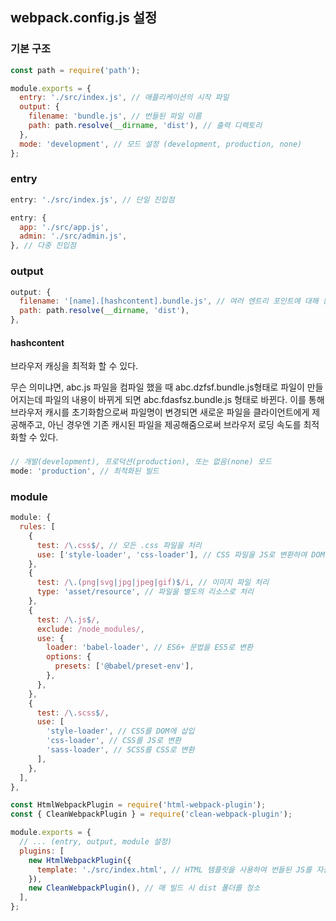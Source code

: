 
## webpack.config.js 설정

### 기본 구조
```js
const path = require('path');

module.exports = {
  entry: './src/index.js', // 애플리케이션의 시작 파일
  output: {
    filename: 'bundle.js', // 번들된 파일 이름
    path: path.resolve(__dirname, 'dist'), // 출력 디렉토리
  },
  mode: 'development', // 모드 설정 (development, production, none)
};
```

### entry

```js
entry: './src/index.js', // 단일 진입점

entry: {
  app: './src/app.js',
  admin: './src/admin.js',
}, // 다중 진입점

```

### output

```js
output: {
  filename: '[name].[hashcontent].bundle.js', // 여러 엔트리 포인트에 대해 동적으로 파일 이름을 설정하고 hashcontent를 통해 캐싱 최적화
  path: path.resolve(__dirname, 'dist'),
},

```

#### hashcontent

브라우저 캐싱을 최적화 할 수 있다.

무슨 의미냐면, abc.js 파일을 컴파일 했을 때 abc.dzfsf.bundle.js형태로 파일이 만들어지는데 파일의 내용이 바뀌게 되면 abc.fdasfsz.bundle.js 형태로 바뀐다. 이를 통해 브라우저 캐시를 초기화함으로써 파일명이 변경되면 새로운 파일을 클라이언트에게 제공해주고, 아닌 경우엔 기존 캐시된 파일을 제공해줌으로써 브라우저 로딩 속도를 최적화할 수 있다.

###

```js
// 개발(development), 프로덕션(production), 또는 없음(none) 모드
mode: 'production', // 최적화된 빌드
```

### module

```js
module: {
  rules: [
    {
      test: /\.css$/, // 모든 .css 파일을 처리
      use: ['style-loader', 'css-loader'], // CSS 파일을 JS로 변환하여 DOM에 삽입
    },
    {
      test: /\.(png|svg|jpg|jpeg|gif)$/i, // 이미지 파일 처리
      type: 'asset/resource', // 파일을 별도의 리소스로 처리
    },
    {
      test: /\.js$/,
      exclude: /node_modules/,
      use: {
        loader: 'babel-loader', // ES6+ 문법을 ES5로 변환
        options: {
          presets: ['@babel/preset-env'],
        },
      },
    },
    {
      test: /\.scss$/,
      use: [
        'style-loader', // CSS를 DOM에 삽입
        'css-loader', // CSS를 JS로 변환
        'sass-loader', // SCSS를 CSS로 변환
      ],
    },
  ],
},

```

```js
const HtmlWebpackPlugin = require('html-webpack-plugin');
const { CleanWebpackPlugin } = require('clean-webpack-plugin');

module.exports = {
  // ... (entry, output, module 설정)
  plugins: [
    new HtmlWebpackPlugin({
      template: './src/index.html', // HTML 템플릿을 사용하여 번들된 JS를 자동으로 삽입
    }),
    new CleanWebpackPlugin(), // 매 빌드 시 dist 폴더를 청소
  ],
};

```